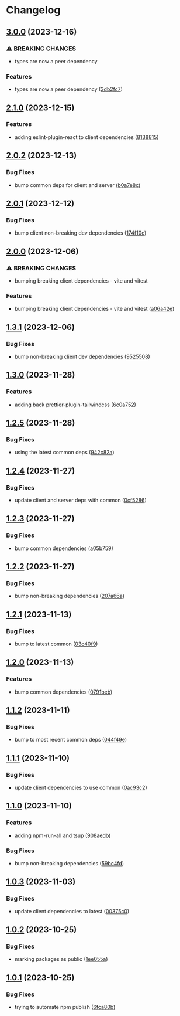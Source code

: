 # Changelog

## [3.0.0](https://github.com/aversini/dev-dependencies/compare/dev-dependencies-client-v2.1.0...dev-dependencies-client-v3.0.0) (2023-12-16)


### ⚠ BREAKING CHANGES

* types are now a peer dependency

### Features

* types are now a peer dependency ([3db2fc7](https://github.com/aversini/dev-dependencies/commit/3db2fc73b93b93284f6d34f374e3754f0b1237ea))

## [2.1.0](https://github.com/aversini/dev-dependencies/compare/dev-dependencies-client-v2.0.2...dev-dependencies-client-v2.1.0) (2023-12-15)


### Features

* adding eslint-plugin-react to client dependencies ([8138815](https://github.com/aversini/dev-dependencies/commit/813881510186d1a04ce834c53e3fe36130c14308))

## [2.0.2](https://github.com/aversini/dev-dependencies/compare/dev-dependencies-client-v2.0.1...dev-dependencies-client-v2.0.2) (2023-12-13)


### Bug Fixes

* bump common deps for client and server ([b0a7e8c](https://github.com/aversini/dev-dependencies/commit/b0a7e8c6635c02326ceff068a4797096d199cf4e))

## [2.0.1](https://github.com/aversini/dev-dependencies/compare/dev-dependencies-client-v2.0.0...dev-dependencies-client-v2.0.1) (2023-12-12)


### Bug Fixes

* bump client non-breaking dev dependencies ([174f10c](https://github.com/aversini/dev-dependencies/commit/174f10c26ce66cb6b762a990525599ce19d125c9))

## [2.0.0](https://github.com/aversini/dev-dependencies/compare/dev-dependencies-client-v1.3.1...dev-dependencies-client-v2.0.0) (2023-12-06)


### ⚠ BREAKING CHANGES

* bumping breaking client dependencies - vite and vitest

### Features

* bumping breaking client dependencies - vite and vitest ([a06a42e](https://github.com/aversini/dev-dependencies/commit/a06a42e49d9b8c980b7213a7b9ec8f408ff64ddf))

## [1.3.1](https://github.com/aversini/dev-dependencies/compare/dev-dependencies-client-v1.3.0...dev-dependencies-client-v1.3.1) (2023-12-06)


### Bug Fixes

* bump non-breaking client dev dependencies ([9525508](https://github.com/aversini/dev-dependencies/commit/95255081b4ba10e85474ad777a5ec5ddc43c10ac))

## [1.3.0](https://github.com/aversini/dev-dependencies/compare/dev-dependencies-client-v1.2.5...dev-dependencies-client-v1.3.0) (2023-11-28)


### Features

* adding back prettier-plugin-tailwindcss ([6c0a752](https://github.com/aversini/dev-dependencies/commit/6c0a752531d7ae57128b17af6de3402263b91458))

## [1.2.5](https://github.com/aversini/dev-dependencies/compare/dev-dependencies-client-v1.2.4...dev-dependencies-client-v1.2.5) (2023-11-28)


### Bug Fixes

* using the latest common deps ([942c82a](https://github.com/aversini/dev-dependencies/commit/942c82a1454d736fccf7b7a9e418fdbf6b45319e))

## [1.2.4](https://github.com/aversini/dev-dependencies/compare/dev-dependencies-client-v1.2.3...dev-dependencies-client-v1.2.4) (2023-11-27)


### Bug Fixes

* update client and server deps with common ([0cf5286](https://github.com/aversini/dev-dependencies/commit/0cf52864760f4afcbae85ae4fbe2ae6367fec1f4))

## [1.2.3](https://github.com/aversini/dev-dependencies/compare/dev-dependencies-client-v1.2.2...dev-dependencies-client-v1.2.3) (2023-11-27)


### Bug Fixes

* bump common dependencies ([a05b759](https://github.com/aversini/dev-dependencies/commit/a05b7590c47af4f512fc1b104eaefbd95c23c32f))

## [1.2.2](https://github.com/aversini/dev-dependencies/compare/dev-dependencies-client-v1.2.1...dev-dependencies-client-v1.2.2) (2023-11-27)


### Bug Fixes

* bump non-breaking dependencies ([207a66a](https://github.com/aversini/dev-dependencies/commit/207a66ab8d417168e16f9f201a68a9f91363fcbf))

## [1.2.1](https://github.com/aversini/dev-dependencies/compare/dev-dependencies-client-v1.2.0...dev-dependencies-client-v1.2.1) (2023-11-13)


### Bug Fixes

* bump to latest common ([03c40f9](https://github.com/aversini/dev-dependencies/commit/03c40f9ee210223ad8817d12e35cf2e9f1c263cb))

## [1.2.0](https://github.com/aversini/dev-dependencies/compare/dev-dependencies-client-v1.1.2...dev-dependencies-client-v1.2.0) (2023-11-13)


### Features

* bump common dependencies ([0791beb](https://github.com/aversini/dev-dependencies/commit/0791beb10d6855f2fd956ba8780b29c5af239b89))

## [1.1.2](https://github.com/aversini/dev-dependencies/compare/dev-dependencies-client-v1.1.1...dev-dependencies-client-v1.1.2) (2023-11-11)


### Bug Fixes

* bump to most recent common deps ([044f49e](https://github.com/aversini/dev-dependencies/commit/044f49e10e5d93aae6c3f54379b114d175272d25))

## [1.1.1](https://github.com/aversini/dev-dependencies/compare/dev-dependencies-client-v1.1.0...dev-dependencies-client-v1.1.1) (2023-11-10)


### Bug Fixes

* update client dependencies to use common ([0ac93c2](https://github.com/aversini/dev-dependencies/commit/0ac93c2714a76d6ee1e9fcd6eee81b9440e5aaf0))

## [1.1.0](https://github.com/aversini/dev-dependencies/compare/dev-dependencies-client-v1.0.3...dev-dependencies-client-v1.1.0) (2023-11-10)


### Features

* adding npm-run-all and tsup ([908aedb](https://github.com/aversini/dev-dependencies/commit/908aedbb322f9b75173449d011d522c47683f41b))


### Bug Fixes

* bump non-breaking dependencies ([59bc4fd](https://github.com/aversini/dev-dependencies/commit/59bc4fd7506540f6933d88c6ccff4548378e35c1))

## [1.0.3](https://github.com/aversini/dev-dependencies/compare/dev-dependencies-client-v1.0.2...dev-dependencies-client-v1.0.3) (2023-11-03)


### Bug Fixes

* update client dependencies to latest ([00375c0](https://github.com/aversini/dev-dependencies/commit/00375c02baca09f732fde08aea9a8257b40d4fa8))

## [1.0.2](https://github.com/aversini/dev-dependencies/compare/dev-dependencies-client-v1.0.1...dev-dependencies-client-v1.0.2) (2023-10-25)


### Bug Fixes

* marking packages as public ([1ee055a](https://github.com/aversini/dev-dependencies/commit/1ee055a29908fbf77d30d0e14f20af8e0cc0acc0))

## [1.0.1](https://github.com/aversini/dev-dependencies/compare/dev-dependencies-client-v1.0.0...dev-dependencies-client-v1.0.1) (2023-10-25)


### Bug Fixes

* trying to automate npm publish ([6fca80b](https://github.com/aversini/dev-dependencies/commit/6fca80b2cf55135c923b866dbacda6f5fb6dc031))
